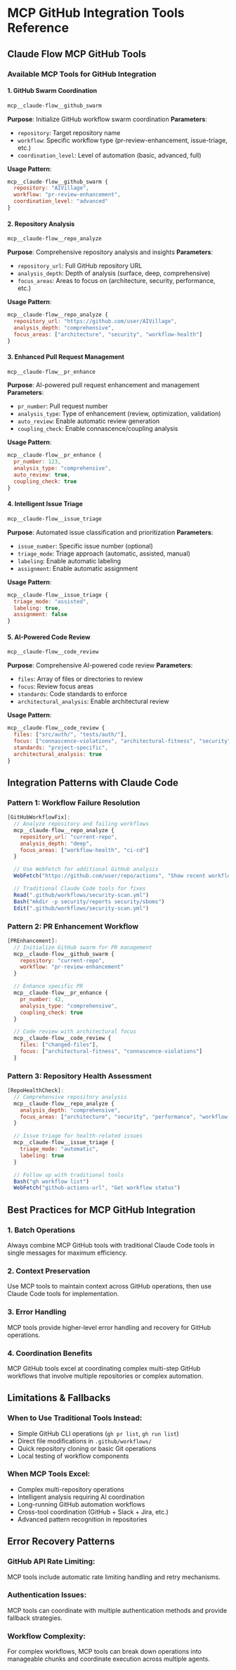 # MCP GitHub Integration Tools Reference

## Claude Flow MCP GitHub Tools

### Available MCP Tools for GitHub Integration

#### 1. GitHub Swarm Coordination
```bash
mcp__claude-flow__github_swarm
```
**Purpose**: Initialize GitHub workflow swarm coordination
**Parameters**:
- `repository`: Target repository name
- `workflow`: Specific workflow type (pr-review-enhancement, issue-triage, etc.)
- `coordination_level`: Level of automation (basic, advanced, full)

**Usage Pattern**:
```javascript
mcp__claude-flow__github_swarm {
  repository: "AIVillage",
  workflow: "pr-review-enhancement",
  coordination_level: "advanced"
}
```

#### 2. Repository Analysis
```bash
mcp__claude-flow__repo_analyze
```
**Purpose**: Comprehensive repository analysis and insights
**Parameters**:
- `repository_url`: Full GitHub repository URL
- `analysis_depth`: Depth of analysis (surface, deep, comprehensive)
- `focus_areas`: Areas to focus on (architecture, security, performance, etc.)

**Usage Pattern**:
```javascript
mcp__claude-flow__repo_analyze {
  repository_url: "https://github.com/user/AIVillage",
  analysis_depth: "comprehensive",
  focus_areas: ["architecture", "security", "workflow-health"]
}
```

#### 3. Enhanced Pull Request Management
```bash
mcp__claude-flow__pr_enhance
```
**Purpose**: AI-powered pull request enhancement and management
**Parameters**:
- `pr_number`: Pull request number
- `analysis_type`: Type of enhancement (review, optimization, validation)
- `auto_review`: Enable automatic review generation
- `coupling_check`: Enable connascence/coupling analysis

**Usage Pattern**:
```javascript
mcp__claude-flow__pr_enhance {
  pr_number: 123,
  analysis_type: "comprehensive",
  auto_review: true,
  coupling_check: true
}
```

#### 4. Intelligent Issue Triage
```bash
mcp__claude-flow__issue_triage
```
**Purpose**: Automated issue classification and prioritization
**Parameters**:
- `issue_number`: Specific issue number (optional)
- `triage_mode`: Triage approach (automatic, assisted, manual)
- `labeling`: Enable automatic labeling
- `assignment`: Enable automatic assignment

**Usage Pattern**:
```javascript
mcp__claude-flow__issue_triage {
  triage_mode: "assisted",
  labeling: true,
  assignment: false
}
```

#### 5. AI-Powered Code Review
```bash
mcp__claude-flow__code_review
```
**Purpose**: Comprehensive AI-powered code review
**Parameters**:
- `files`: Array of files or directories to review
- `focus`: Review focus areas
- `standards`: Code standards to enforce
- `architectural_analysis`: Enable architectural review

**Usage Pattern**:
```javascript
mcp__claude-flow__code_review {
  files: ["src/auth/", "tests/auth/"],
  focus: ["connascence-violations", "architectural-fitness", "security"],
  standards: "project-specific",
  architectural_analysis: true
}
```

## Integration Patterns with Claude Code

### Pattern 1: Workflow Failure Resolution
```javascript
[GitHubWorkflowFix]:
  // Analyze repository and failing workflows
  mcp__claude-flow__repo_analyze {
    repository_url: "current-repo",
    analysis_depth: "deep",
    focus_areas: ["workflow-health", "ci-cd"]
  }

  // Use WebFetch for additional GitHub analysis
  WebFetch("https://github.com/user/repo/actions", "Show recent workflow failures")

  // Traditional Claude Code tools for fixes
  Read(".github/workflows/security-scan.yml")
  Bash("mkdir -p security/reports security/sboms")
  Edit(".github/workflows/security-scan.yml")
```

### Pattern 2: PR Enhancement Workflow
```javascript
[PREnhancement]:
  // Initialize GitHub swarm for PR management
  mcp__claude-flow__github_swarm {
    repository: "current-repo",
    workflow: "pr-review-enhancement"
  }

  // Enhance specific PR
  mcp__claude-flow__pr_enhance {
    pr_number: 42,
    analysis_type: "comprehensive",
    coupling_check: true
  }

  // Code review with architectural focus
  mcp__claude-flow__code_review {
    files: ["changed-files"],
    focus: ["architectural-fitness", "connascence-violations"]
  }
```

### Pattern 3: Repository Health Assessment
```javascript
[RepoHealthCheck]:
  // Comprehensive repository analysis
  mcp__claude-flow__repo_analyze {
    analysis_depth: "comprehensive",
    focus_areas: ["architecture", "security", "performance", "workflow-health"]
  }

  // Issue triage for health-related issues
  mcp__claude-flow__issue_triage {
    triage_mode: "automatic",
    labeling: true
  }

  // Follow up with traditional tools
  Bash("gh workflow list")
  WebFetch("github-actions-url", "Get workflow status")
```

## Best Practices for MCP GitHub Integration

### 1. Batch Operations
Always combine MCP GitHub tools with traditional Claude Code tools in single messages for maximum efficiency.

### 2. Context Preservation
Use MCP tools to maintain context across GitHub operations, then use Claude Code tools for implementation.

### 3. Error Handling
MCP tools provide higher-level error handling and recovery for GitHub operations.

### 4. Coordination Benefits
MCP GitHub tools excel at coordinating complex multi-step GitHub workflows that involve multiple repositories or complex automation.

## Limitations & Fallbacks

### When to Use Traditional Tools Instead:
- Simple GitHub CLI operations (`gh pr list`, `gh run list`)
- Direct file modifications in `.github/workflows/`
- Quick repository cloning or basic Git operations
- Local testing of workflow components

### When MCP Tools Excel:
- Complex multi-repository operations
- Intelligent analysis requiring AI coordination
- Long-running GitHub automation workflows
- Cross-tool coordination (GitHub + Slack + Jira, etc.)
- Advanced pattern recognition in repositories

## Error Recovery Patterns

### GitHub API Rate Limiting:
MCP tools include automatic rate limiting handling and retry mechanisms.

### Authentication Issues:
MCP tools can coordinate with multiple authentication methods and provide fallback strategies.

### Workflow Complexity:
For complex workflows, MCP tools can break down operations into manageable chunks and coordinate execution across multiple agents.